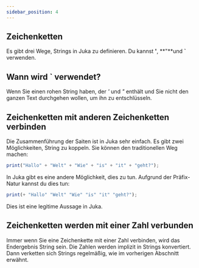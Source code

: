 ```yaml
---
sidebar_position: 4
---
```


## Zeichenketten
Es gibt drei Wege, Strings in Juka zu definieren. Du kannst **'**, **"**und **`** verwenden.

## Wann wird **`** verwendet?
Wenn Sie einen rohen String haben, der *'* und *"* enthält und Sie nicht den ganzen Text durchgehen wollen, um ihn zu entschlüsseln.

## Zeichenketten mit anderen Zeichenketten verbinden
Die Zusammenführung der Saiten ist in Juka sehr einfach. Es gibt zwei Möglichkeiten, String zu koppeln. Sie können den traditionellen Weg machen:


```jsx
print("Hallo" + "Welt" + "Wie" + "is" + "it" + "geht?");
```

In Juka gibt es eine andere Möglichkeit, dies zu tun. Aufgrund der Präfix-Natur kannst du dies tun:
```jsx
print(+ "Hallo" "Welt" "Wie" "is" "it" "geht?");
```

Dies ist eine legitime Aussage in Juka.

## Zeichenketten werden mit einer Zahl verbunden

Immer wenn Sie eine Zeichenkette mit einer Zahl verbinden, wird das Endergebnis String sein. Die Zahlen werden implizit in Strings konvertiert. Dann verketten sich Strings regelmäßig, wie im vorherigen Abschnitt erwähnt.
